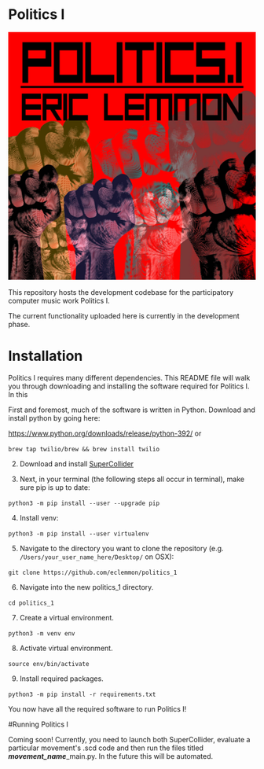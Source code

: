 # Politics I

![Politics 1](/blob/logo_square.jpg)

This repository hosts the development codebase for the participatory computer music work Politics I.

The current functionality uploaded here is currently in the development phase.

# Installation

Politics I requires many different dependencies. This README file will walk you through downloading and installing the
software required for Politics I. In this 

First and foremost, much of the software is written in Python. Download and install python by going here:

https://www.python.org/downloads/release/python-392/ or 

`brew tap twilio/brew && brew install twilio`




2. Download and install <a href=https://supercollider.github.io/download>SuperCollider</a>


3. Next, in your terminal (the following steps all occur in terminal), make sure pip is up to date:

`python3 -m pip install --user --upgrade pip`
   
4. Install venv:

`python3 -m pip install --user virtualenv`
   
5. Navigate to the directory you want to clone the repository (e.g. `/Users/your_user_name_here/Desktop/` on OSX):

`git clone https://github.com/eclemmon/politics_1`

6. Navigate into the new politics_1 directory.

`cd politics_1`

7. Create a virtual environment.

`python3 -m venv env`

8. Activate virtual environment.

`source env/bin/activate`

9. Install required packages.

`python3 -m pip install -r requirements.txt`

You now have all the required software to run Politics I! 

#Running Politics I

Coming soon! Currently, you need to launch both SuperCollider, evaluate a particular movement's .scd code and then run the files titled ***movement_name***_main.py.
In the future this will be automated.